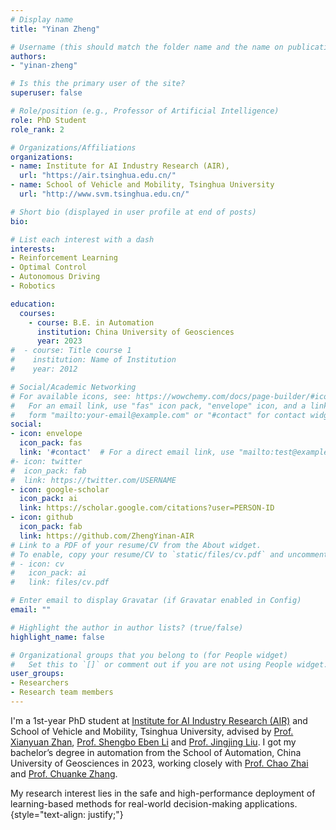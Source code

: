 ```yaml
---
# Display name
title: "Yinan Zheng"

# Username (this should match the folder name and the name on publications)
authors:
- "yinan-zheng"

# Is this the primary user of the site?
superuser: false

# Role/position (e.g., Professor of Artificial Intelligence)
role: PhD Student
role_rank: 2

# Organizations/Affiliations
organizations:
- name: Institute for AI Industry Research (AIR),
  url: "https://air.tsinghua.edu.cn/"
- name: School of Vehicle and Mobility, Tsinghua University
  url: "http://www.svm.tsinghua.edu.cn/"

# Short bio (displayed in user profile at end of posts)
bio: 

# List each interest with a dash
interests:
- Reinforcement Learning
- Optimal Control
- Autonomous Driving
- Robotics

education:
  courses:
    - course: B.E. in Automation
      institution: China University of Geosciences
      year: 2023
#  - course: Title course 1
#    institution: Name of Institution
#    year: 2012

# Social/Academic Networking
# For available icons, see: https://wowchemy.com/docs/page-builder/#icons
#   For an email link, use "fas" icon pack, "envelope" icon, and a link in the
#   form "mailto:your-email@example.com" or "#contact" for contact widget.
social:
- icon: envelope
  icon_pack: fas
  link: '#contact'  # For a direct email link, use "mailto:test@example.org".
#- icon: twitter
#  icon_pack: fab
#  link: https://twitter.com/USERNAME
- icon: google-scholar
  icon_pack: ai
  link: https://scholar.google.com/citations?user=PERSON-ID
- icon: github
  icon_pack: fab
  link: https://github.com/ZhengYinan-AIR
# Link to a PDF of your resume/CV from the About widget.
# To enable, copy your resume/CV to `static/files/cv.pdf` and uncomment the lines below.
# - icon: cv
#   icon_pack: ai
#   link: files/cv.pdf

# Enter email to display Gravatar (if Gravatar enabled in Config)
email: ""

# Highlight the author in author lists? (true/false)
highlight_name: false

# Organizational groups that you belong to (for People widget)
#   Set this to `[]` or comment out if you are not using People widget.
user_groups:
- Researchers
- Research team members
---
```


I'm a 1st-year PhD student at [Institute for AI Industry Research (AIR)](https://air.tsinghua.edu.cn/) and School of Vehicle and Mobility, Tsinghua University, advised by [Prof. Xianyuan Zhan](http://zhanxianyuan.xyz/), [Prof. Shengbo Eben Li](https://scholar.google.com/citations?user=Dxiw1K8AAAAJ&hl=zh-CN&oi=ao) and  [Prof. Jingjing Liu](https://air.tsinghua.edu.cn/en/info/1046/1194.htm). I got my bachelor’s degree in automation from the School of Automation, China University of Geosciences in 2023, working closely with [Prof. Chao Zhai](https://scholar.google.com/citations?user=LDH5iTkAAAAJ&hl=zh-CN&oi=ao) and [Prof. Chuanke Zhang](https://grzy.cug.edu.cn/zhangchuanke/zh_CN/index.htm).

My research interest lies in the safe and high-performance deployment of learning-based methods for real-world decision-making applications.
{style="text-align: justify;"}
